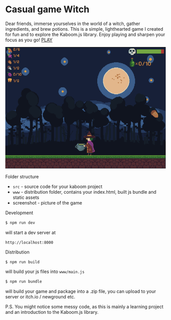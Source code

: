 # Casual game Witch

Dear friends, immerse yourselves in the world of a witch, gather ingredients, and brew potions. This is a simple, lighthearted game I created for fun and to explore the Kaboom.js library. Enjoy playing and sharpen your focus as you go!
[PLAY](https://blackbird-dev.itch.io/witch)

![Witch](screenshot/ss-witch-game.png)

Folder structure

- `src` - source code for your kaboom project
- `www` - distribution folder, contains your index.html, built js bundle and static assets
- screenshot -  picture of the game

Development

```sh
$ npm run dev
```

will start a dev server at

```
http://localhost:8000
```

Distribution

```sh
$ npm run build
```

will build your js files into `www/main.js`

```sh
$ npm run bundle
```

will build your game and package into a .zip file, you can upload to your server or itch.io / newground etc.



P.S. You might notice some messy code, as this is mainly a learning project and an introduction to the Kaboom.js library.

